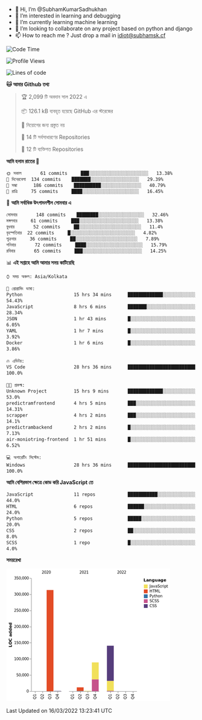 - 👋 Hi, I’m @SubhamKumarSadhukhan
- 👀 I’m interested in learning and debugging
- 🌱 I’m currently learning machine learning
- 💞️ I’m looking to collaborate on any project based on python and django
- 📫 How to reach me ?
      Just drop a mail in idiot@subhamsk.cf

<!---
SubhamKumarSadhukhan/SubhamKumarSadhukhan is a ✨ special ✨ repository because its `README.md` (this file) appears on your GitHub profile.
You can click the Preview link to take a look at your changes.
--->


<!--START_SECTION:waka-->
![Code Time](http://img.shields.io/badge/Code%20Time-268%20hrs%2014%20mins-blue)

![Profile Views](http://img.shields.io/badge/%E0%A6%AA%E0%A7%8D%E0%A6%B0%E0%A7%8B%E0%A6%AB%E0%A6%BE%E0%A6%87%E0%A6%B2%20%E0%A6%A6%E0%A6%B0%E0%A7%8D%E0%A6%B6%E0%A6%A8-0-blue)

![Lines of code](https://img.shields.io/badge/%E0%A6%B9%E0%A7%8D%E0%A6%AF%E0%A6%BE%E0%A6%B2%E0%A7%8B%20%E0%A6%93%E0%A6%AF%E0%A6%BC%E0%A6%BE%E0%A6%B0%E0%A7%8D%E0%A6%B2%E0%A7%8D%E0%A6%A1%20%E0%A6%A5%E0%A7%87%E0%A6%95%E0%A7%87%20%E0%A6%86%E0%A6%AE%E0%A6%BF%20%E0%A6%B2%E0%A6%BF%E0%A6%96%E0%A7%87%E0%A6%9B%E0%A6%BF-557%20Thousand%20%E0%A6%95%E0%A7%8B%E0%A6%A1%E0%A7%87%E0%A6%B0%20%E0%A6%B2%E0%A6%BE%E0%A6%87%E0%A6%A8-blue)

**🐱 আমার Github তথ্য** 

> 🏆 2,099 টি অবদান সাল 2022 এ
 > 
> 📦 126.1 kB ব্যবহৃত হয়েছে GitHub এর স্টরেজের 
 > 
> 🚫 নিয়োগের জন্য প্রস্তুত নয়
 > 
> 📜 14 টি সর্বসাধারণের Repositories 
 > 
> 🔑 12 টি ব্যক্তিগত Repositories  
 > 
**আমি হলাম রাতের 🦉** 

```text
🌞 সকাল       61 commits     ███░░░░░░░░░░░░░░░░░░░░░░   13.38% 
🌆 দিনেরবেলা  134 commits    ███████░░░░░░░░░░░░░░░░░░   29.39% 
🌃 সন্ধা      186 commits    ██████████░░░░░░░░░░░░░░░   40.79% 
🌙 রাত্রি     75 commits     ████░░░░░░░░░░░░░░░░░░░░░   16.45%

```
📅 **আমি সর্বাধিক উৎপাদনশীল সোমবার এ** 

```text
সোমবার       148 commits    ████████░░░░░░░░░░░░░░░░░   32.46% 
মঙ্গলবার     61 commits     ███░░░░░░░░░░░░░░░░░░░░░░   13.38% 
বুধবার       52 commits     ██░░░░░░░░░░░░░░░░░░░░░░░   11.4% 
বৃহস্পতিবার  22 commits     █░░░░░░░░░░░░░░░░░░░░░░░░   4.82% 
শুক্রবার     36 commits     ██░░░░░░░░░░░░░░░░░░░░░░░   7.89% 
শনিবার       72 commits     ████░░░░░░░░░░░░░░░░░░░░░   15.79% 
রবিবার       65 commits     ███░░░░░░░░░░░░░░░░░░░░░░   14.25%

```


📊 **এই সপ্তাহে আমি আমার সময় কাটিয়েছি** 

```text
⌚︎ সময় অঞ্চল: Asia/Kolkata

💬 প্রোগ্রামিং ভাষা: 
Python                   15 hrs 34 mins      █████████████░░░░░░░░░░░░   54.43% 
JavaScript               8 hrs 6 mins        ███████░░░░░░░░░░░░░░░░░░   28.34% 
JSON                     1 hr 43 mins        █░░░░░░░░░░░░░░░░░░░░░░░░   6.05% 
YAML                     1 hr 7 mins         █░░░░░░░░░░░░░░░░░░░░░░░░   3.92% 
Docker                   1 hr 6 mins         █░░░░░░░░░░░░░░░░░░░░░░░░   3.86%

🔥 এডিটর: 
VS Code                  28 hrs 36 mins      █████████████████████████   100.0%

🐱‍💻 প্রকল্ম: 
Unknown Project          15 hrs 9 mins       █████████████░░░░░░░░░░░░   53.0% 
predictramfrontend       4 hrs 5 mins        ███░░░░░░░░░░░░░░░░░░░░░░   14.31% 
scrapper                 4 hrs 2 mins        ███░░░░░░░░░░░░░░░░░░░░░░   14.1% 
predictrambackend        2 hrs 2 mins        █░░░░░░░░░░░░░░░░░░░░░░░░   7.13% 
air-moniotring-frontend  1 hr 51 mins        █░░░░░░░░░░░░░░░░░░░░░░░░   6.52%

💻 অপারেটিং সিস্টেম: 
Windows                  28 hrs 36 mins      █████████████████████████   100.0%

```

**আমি বেশিরভাগ ক্ষেত্রে কোড করি JavaScript তে** 

```text
JavaScript               11 repos            ███████████░░░░░░░░░░░░░░   44.0% 
HTML                     6 repos             ██████░░░░░░░░░░░░░░░░░░░   24.0% 
Python                   5 repos             █████░░░░░░░░░░░░░░░░░░░░   20.0% 
CSS                      2 repos             ██░░░░░░░░░░░░░░░░░░░░░░░   8.0% 
SCSS                     1 repo              █░░░░░░░░░░░░░░░░░░░░░░░░   4.0%

```


**সময়রেখা**

![Chart not found](https://raw.githubusercontent.com/SubhamKumarSadhukhan/SubhamKumarSadhukhan/main/charts/bar_graph.png) 


 Last Updated on 16/03/2022 13:23:41 UTC
<!--END_SECTION:waka-->
